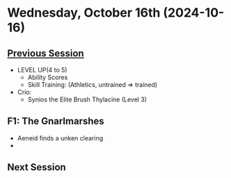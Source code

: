 # Wednesday, October 16th (2024-10-16)

## [Previous Session](./2024-10-09.md)

 - LEVEL UP(4 to 5)
   - Ability Scores
   - Skill Training: (Athletics, untrained => trained)
 - Crio:
   - Synios the Elite Brush Thylacine (Level 3)
   
## F1: The Gnarlmarshes

- Aeneid finds a unken clearing
- 

## Next Session
